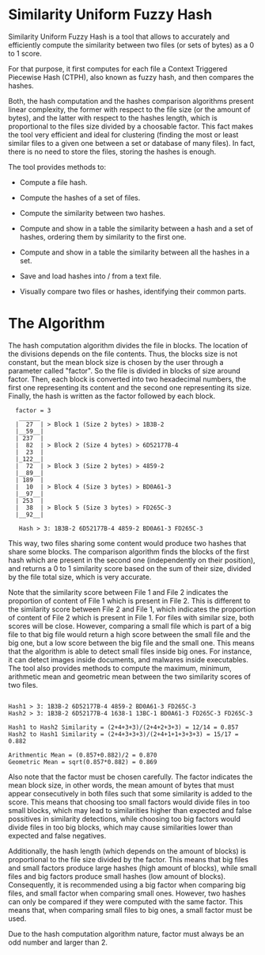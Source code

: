 # Similarity Uniform Fuzzy Hash

Similarity Uniform Fuzzy Hash is a tool that allows to accurately and efficiently compute the similarity between two files (or sets of bytes) as a 0 to 1 score.

For that purpose, it first computes for each file a Context Triggered Piecewise Hash (CTPH), also known as fuzzy hash, and then compares the hashes.

Both, the hash computation and the hashes comparison algorithms present linear complexity, the former with respect to the file size (or the amount of bytes), and the latter with respect to the hashes length, which is proportional to the files size divided by a choosable factor. This fact makes the tool very efficient and ideal for clustering (finding the most or least similar files to a given one between a set or database of many files). In fact, there is no need to store the files, storing the hashes is enough.

The tool provides methods to:

  * Compute a file hash.

  * Compute the hashes of a set of files.

  * Compute the similarity between two hashes.

  * Compute and show in a table the similarity between a hash and a set of hashes, ordering them by similarity to the first one.

  * Compute and show in a table the similarity between all the hashes in a set.

  * Save and load hashes into / from a text file.

  * Visually compare two files or hashes, identifying their common parts.


# The Algorithm

The hash computation algorithm divides the file in blocks. The location of the divisions depends on the file contents. Thus, the blocks size is not constant, but the mean block size is chosen by the user through a parameter called "factor". So the file is divided in blocks of size around factor. Then, each block is converted into two hexadecimal numbers, the first one representing its content and the second one representing its size. Finally, the hash is written as the factor followed by each block.

```
  factor = 3
   ______
  |  27  | > Block 1 (Size 2 bytes) > 1B3B-2
  |__59__|
  | 237  |
  |  82  | > Block 2 (Size 4 bytes) > 6D52177B-4
  |  23  |
  |_122__|
  |  72  | > Block 3 (Size 2 bytes) > 4859-2
  |__89__|
  | 189  |
  |  10  | > Block 4 (Size 3 bytes) > BD0A61-3
  |__97__|
  | 253  |
  |  38  | > Block 5 (Size 3 bytes) > FD265C-3
  |__92__|

   Hash > 3: 1B3B-2 6D52177B-4 4859-2 BD0A61-3 FD265C-3

```

This way, two files sharing some content would produce two hashes that share some blocks. The comparison algorithm finds the blocks of the first hash which are present in the second one (independently on their position), and returns a 0 to 1 similarity score based on the sum of their size, divided by the file total size, which is very accurate.

Note that the similarity score between File 1 and File 2 indicates the proportion of content of File 1 which is present in File 2. This is different to the similarity score between File 2 and File 1, which indicates the proportion of content of File 2 which is present in File 1. For files with similar size, both scores will be close. However, comparing a small file which is part of a big file to that big file would return a high score between the small file and the big one, but a low score between the big file and the small one. This means that the algorithm is able to detect small files inside big ones. For instance, it can detect images inside documents, and malwares inside executables. The tool also provides methods to compute the maximum, minimum, arithmetic mean and geometric mean between the two similarity scores of two files.

```

Hash1 > 3: 1B3B-2 6D52177B-4 4859-2 BD0A61-3 FD265C-3
Hash2 > 3: 1B3B-2 6D52177B-4 1638-1 13BC-1 BD0A61-3 FD265C-3 FD265C-3

Hash1 to Hash2 Similarity = (2+4+3+3)/(2+4+2+3+3) = 12/14 = 0.857
Hash2 to Hash1 Similarity = (2+4+3+3+3)/(2+4+1+1+3+3+3) = 15/17 = 0.882

Arithmentic Mean = (0.857+0.882)/2 = 0.870
Geometric Mean = sqrt(0.857*0.882) = 0.869

```

Also note that the factor must be chosen carefully. The factor indicates the mean block size, in other words, the mean amount of bytes that must appear consecutively in both files such that some similarity is added to the score. This means that choosing too small factors would divide files in too small blocks, which may lead to similarities higher than expected and false possitives in similarity detections, while choosing too big factors would divide files in too big blocks, which may cause similarities lower than expected and false negatives.

Additionally, the hash length (which depends on the amount of blocks) is proportional to the file size divided by the factor. This means that big files and small factors produce large hashes (high amount of blocks), while small files and big factors produce small hashes (low amount of blocks). Consequently, it is recommended using a big factor when comparing big files, and small factor when comparing small ones. However, two hashes can only be compared if they were computed with the same factor. This means that, when comparing small files to big ones, a small factor must be used.

Due to the hash computation algorithm nature, factor must always be an odd number and larger than 2.
